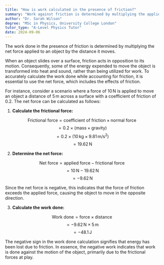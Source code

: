 ```yaml
---
title: "How is work calculated in the presence of friction?"
summary: "Work against friction is determined by multiplying the applied force by the distance traveled."
author: "Dr. Sarah Wilson"
degree: "MSc in Physics, University College London"
tutor_type: "A-Level Physics Tutor"
date: 2024-09-06
---
```


The work done in the presence of friction is determined by multiplying the net force applied to an object by the distance it moves.

When an object slides over a surface, friction acts in opposition to its motion. Consequently, some of the energy expended to move the object is transformed into heat and sound, rather than being utilized for work. To accurately calculate the work done while accounting for friction, it is essential to use the net force, which includes the effects of friction.

For instance, consider a scenario where a force of $10 \, \text{N}$ is applied to move an object a distance of $5 \, \text{m}$ across a surface with a coefficient of friction of $0.2$. The net force can be calculated as follows:

1. **Calculate the frictional force:**

$$
\text{Frictional force} = \text{coefficient of friction} \times \text{normal force} 
$$
$$
= 0.2 \times (\text{mass} \times \text{gravity}) 
$$
$$
= 0.2 \times (10 \, \text{kg} \times 9.81 \, \text{m/s}^2) 
$$
$$
= 19.62 \, \text{N}
$$

2. **Determine the net force:**

$$
\text{Net force} = \text{applied force} - \text{frictional force} 
$$
$$
= 10 \, \text{N} - 19.62 \, \text{N} 
$$
$$
= -9.62 \, \text{N}
$$

Since the net force is negative, this indicates that the force of friction exceeds the applied force, causing the object to move in the opposite direction.

3. **Calculate the work done:**

$$
\text{Work done} = \text{force} \times \text{distance} 
$$
$$
= -9.62 \, \text{N} \times 5 \, \text{m} 
$$
$$
= -48.1 \, \text{J}
$$

The negative sign in the work done calculation signifies that energy has been lost due to friction. In essence, the negative work indicates that work is done against the motion of the object, primarily due to the frictional forces at play.
    